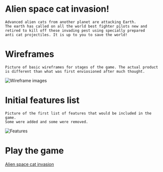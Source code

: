 # Alien space cat invasion!
    Advanced alien cats from another planet are attacking Earth.
    The earth has called on all the world best fighter pilots new and
    retired to kill off these invading pest using specially prepared 
    anti cat projectiles. It is up to you to save the world!

# Wireframes
    Picture of basic wireframes for stages of the game. The actual product
    is different than what was first enviosioned after much thought.
![Wireframe images](https://www.git.generalassemb.ly/shiven/Alien_cat_invasion/blob/master/assets/wireframe.jpg)

# Initial features list
    Picture of the first list of features that would be included in the game.
    Some were added and some were removed.
![Features](https://www.git.generalassemb.ly/shiven/Alien_cat_invasion/blob/master/assets/features.jpg)

# Play the game
[Alien space cat invasion](https://www.alien-space-cat-invaders.bitballoon.com)

